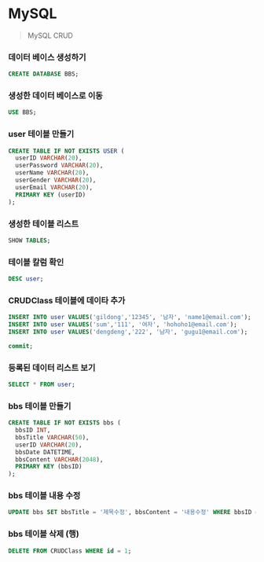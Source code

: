 # MySQL
> MySQL CRUD
> 

### 데이터 베이스 생성하기
```SQL
CREATE DATABASE BBS;
```

### 생성한 데이터 베이스로 이동
```SQL
USE BBS;
```

### user 테이블 만들기
```SQL
CREATE TABLE IF NOT EXISTS USER (
  userID VARCHAR(20),
  userPassword VARCHAR(20),
  userName VARCHAR(20),
  userGender VARCHAR(20),
  userEmail VARCHAR(20),
  PRIMARY KEY (userID)
);
```

### 생성한 테이블 리스트
```SQL
SHOW TABLES; 
```

### 테이블 칼럼 확인
```SQL
DESC user;
```

### CRUDClass 테이블에 데이타 추가
```SQL
INSERT INTO user VALUES('gildong','12345', '남자', 'name1@email.com');
INSERT INTO user VALUES('sum','111', '여자', 'hohoho1@email.com');
INSERT INTO user VALUES('dengdeng','222', '남자', 'gugu1@email.com');

commit;
```

### 등록된 데이터 리스트 보기
```SQL
SELECT * FROM user;
```

### bbs 테이블 만들기
```SQL
CREATE TABLE IF NOT EXISTS bbs (
  bbsID INT,
  bbsTitle VARCHAR(50),
  userID VARCHAR(20),
  bbsDate DATETIME,
  bbsContent VARCHAR(2048),
  PRIMARY KEY (bbsID)
);
```

### bbs 테이블 내용 수정
```SQL
UPDATE bbs SET bbsTitle = '제목수정', bbsContent = '내용수정' WHERE bbsID = 1;
```

### bbs 테이블 삭제 (행)
```SQL
DELETE FROM CRUDClass WHERE id = 1;
```





